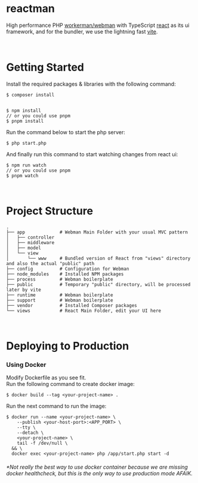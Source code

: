 # reactman

High performance PHP [workerman/webman](https://github.com/walkor/webman) with TypeScript [react](https://github.com/facebook/react) as its ui framework, and for the bundler, we use the lightning fast [vite](https://github.com/vitejs/vite).

<br>

# Getting Started

Install the required packages & libraries with the following command:
```
$ composer install


$ npm install
// or you could use pnpm
$ pnpm install
```

Run the command below to start the php server:
```
$ php start.php
```

And finally run this command to start watching changes from react ui:
```
$ npm run watch
// or you could use pnpm
$ pnpm watch
```

<br>

# Project Structure

```
.
├── app             # Webman Main Folder with your usual MVC pattern
│   ├── controller   
│   ├── middleware   
│   ├── model        
│   └── view         
│       └── www     # Bundled version of React from "views" directory and also the actual "public" path
├── config          # Configuration for Webman
├── node_modules    # Installed NPM packages
├── process         # Webman boilerplate
├── public          # Temporary "public" directory, will be processed later by vite
├── runtime         # Webman boilerplate
├── support         # Webman boilerplate
├── vendor          # Installed Composer packages
└── views           # React Main Folder, edit your UI here
```

<br>

# Deploying to Production

### Using Docker

Modify Dockerfile as you see fit.<br>
Run the following command to create docker image:
```
$ docker build --tag <your-project-name> .
```
Run the next command to run the image:
```
$ docker run --name <your-project-name> \
    --publish <your-host-port>:<APP_PORT> \
    --tty \
    --detach \
    <your-project-name> \
    tail -f /dev/null \
  && \
  docker exec <your-project-name> php /app/start.php start -d
```
###### *Not really the best way to use docker container because we are missing docker healthcheck, but this is the only way to use production mode AFAIK.